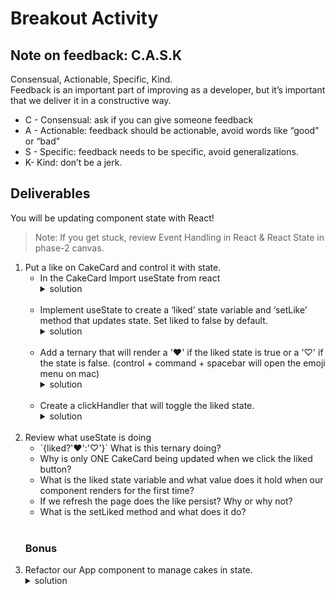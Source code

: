 # Breakout Activity

## Note on feedback: C.A.S.K
Consensual, Actionable, Specific, Kind.   
Feedback is an important part of improving as a developer, but it’s important that we deliver it in a constructive way.

- C - Consensual: ask if you can give someone feedback
- A - Actionable: feedback should be actionable, avoid words like “good” or “bad”
- S - Specific: feedback needs to be specific, avoid generalizations. 
- K- Kind: don’t be a jerk.


## Deliverables
You will be updating component state with React!

>Note: If you get stuck, review Event Handling in React & React State in phase-2 canvas.

<ol>
  <li>
  Put a like on CakeCard and control it with state.
  <ul>
    <li>In the CakeCard Import useState from react </li>
     <details>
      <summary>
        solution 
      </summary>
      <hr/>
        <img src="assets/image_1.png"
        alt="import useState"
        style="margin-right: 10px;" />
      <hr/>
     </details>
    <br/>
    <li>Implement useState to create a ‘liked’ state variable and ‘setLike’ method that updates state. Set liked to false by default.</li>
       <details>
      <summary>
        solution 
      </summary>
      <hr/>
        <img src="assets/image_2.png"
        alt="state variable and method"
        style="margin-right: 10px;" />
      <hr/>
     </details>
     </br>
    <li>Add a ternary that will render a '♥' if the liked state is true or a '♡' if the state is false. (control + command + spacebar will open the emoji menu on mac)</li>
      <details>
      <summary>
        solution 
      </summary>
      <hr/>
        <img src="assets/image_3.png"
        alt="state variable and method"
        style="margin-right: 10px;" />
      <hr/>
     </details>
     </br>
     <li>Create a clickHandler that will toggle the liked state. 
      <details>
      <summary>
        solution 
      </summary>
      <hr/>
      <img src="assets/image_4.png"
     alt="like clickHandler"
     style="margin-right: 10px;" />
     <hr/>
     </details>
  <br/>
    </li>
   </ul>
  
  <li>
  Review what useState is doing
  <ul>
    <li>
    `{liked?'♥':'♡'}`
     What is this ternary doing?
    </li>
    <li>
    Why is only ONE CakeCard being updated when we click the liked button? 
    </li>
     <li>
    What is the liked state variable and what value does it hold when our component renders for the first time? 
    </li>
     <li>
    If we refresh the page does the like persist? Why or why not?
    </li>
    <li>
    What is the setLiked method and what does it do?
    </li>
  </ul>
  </li>
<br/>
<h3>Bonus</h3>
<li>
  Refactor our App component to manage cakes in state.
</li>
       <details>
      <summary>
        solution 
      </summary>
      <hr/>
        <img src="assets/image_5.png"
        alt="state variable and method"
        style="margin-right: 10px;" />
      <hr/>
     </details>
     </br>

</ol>